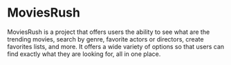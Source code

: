 # MoviesRush
MoviesRush is a project that offers users the ability to see what are the trending movies, search by genre, favorite actors or directors, create favorites lists, and more. It offers a wide variety of options so that users can find exactly what they are looking for, all in one place.
